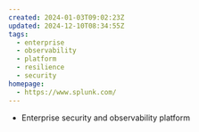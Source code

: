 ```yaml
---
created: 2024-01-03T09:02:23Z
updated: 2024-12-10T08:34:55Z
tags:
  - enterprise
  - observability
  - platform
  - resilience
  - security
homepage:
  - https://www.splunk.com/
---
```

- Enterprise security and observability platform